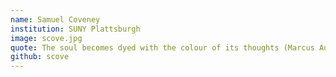 ```yaml
---
name: Samuel Coveney
institution: SUNY Plattsburgh
image: scove.jpg
quote: The soul becomes dyed with the colour of its thoughts (Marcus Aurelius).
github: scove
---
```

